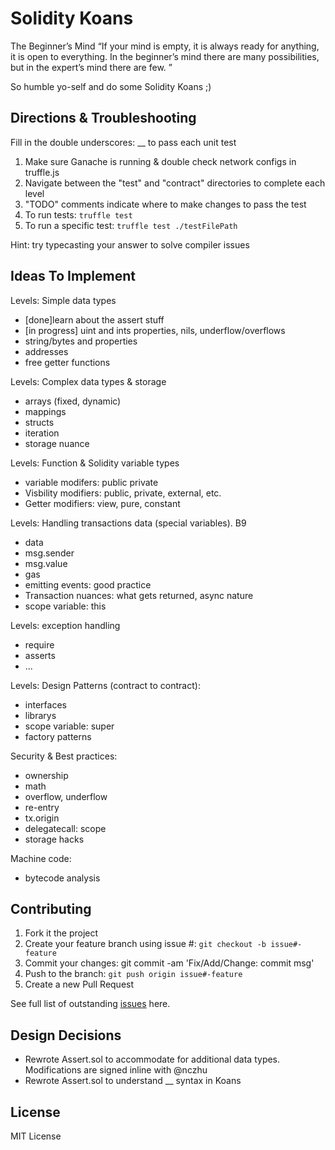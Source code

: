 # Solidity Koans

The Beginner’s Mind
“If your mind is empty, it is always ready for anything, it is open to everything. In the beginner’s mind there are many possibilities, but in the expert’s mind there are few. ”

So humble yo-self and do some Solidity Koans ;)

## Directions & Troubleshooting

Fill in the double underscores: __ to pass each unit test

 1. Make sure Ganache is running & double check network configs in truffle.js
 2. Navigate between the "test" and "contract" directories to complete each level
 3. "TODO" comments indicate where to make changes to pass the test
 3. To run tests: `truffle test`
 4. To run a specific test: `truffle test ./testFilePath`

Hint: try typecasting your answer to solve compiler issues

## Ideas To Implement

Levels: Simple data types
- [done]learn about the assert stuff
- [in progress] uint and ints properties, nils, underflow/overflows
- string/bytes and properties
- addresses
- free getter functions

Levels: Complex data types & storage
- arrays (fixed, dynamic)
- mappings
- structs 
- iteration
- storage nuance

Levels: Function & Solidity variable types
- variable modifers: public private
- Visbility modifiers: public, private, external, etc.
- Getter modifiers: view, pure, constant

Levels: Handling transactions data (special variables). B9
- data
- msg.sender
- msg.value
- gas
- emitting events: good practice
- Transaction nuances: what gets returned, async nature
- scope variable: this

Levels: exception handling
- require
- asserts
- ...

Levels: Design Patterns (contract to contract):
- interfaces
- librarys
- scope variable: super
- factory patterns

Security & Best practices: 
- ownership
- math
- overflow, underflow
- re-entry
- tx.origin
- delegatecall: scope
- storage hacks

Machine code: 
- bytecode analysis

## Contributing

 1. Fork it the project
 2. Create your feature branch using issue #: `git checkout -b issue#-feature`
 3. Commit your changes: git commit -am 'Fix/Add/Change: commit msg'
 4. Push to the branch: `git push origin issue#-feature`
 5. Create a new Pull Request

See full list of outstanding [issues](https://github.com/nczhu/soliditykoans/issues) here.

## Design Decisions
- Rewrote Assert.sol to accommodate for additional data types. Modifications are signed inline with @nczhu
- Rewrote Assert.sol to understand __ syntax in Koans

## License
MIT License
